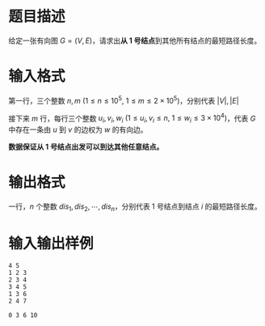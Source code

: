 # 题目描述

给定一张有向图 $G=(V, E)$，请求出**从 1 号结点**到其他所有结点的最短路径长度。

# 输入格式

第一行，三个整数 $n,m~(1 \leq n \leq {10}^5,~1 \leq m \leq 2 \times {10}^5)$，分别代表 $|V|,|E|$

接下来 $m$ 行，每行三个整数 $u_i, v_i, w_i~(1 \leq u_i,v_i \leq n,~1 \leq w_i \leq 3 \times {10}^4)$，代表 $G$ 中存在一条由 $u$ 到 $v$ 的边权为 $w$ 的有向边。

**数据保证从 1 号结点出发可以到达其他任意结点。**

# 输出格式

一行，$n$ 个整数 $dis_1,dis_2,\cdots,dis_n$，分别代表 1 号结点到结点 $i$ 的最短路径长度。

# 输入输出样例

```input1
4 5
1 2 3
2 3 4
3 4 5
1 3 6
2 4 7
```

```output1
0 3 6 10
```
